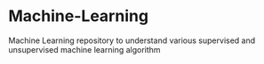 # Machine-Learning
Machine Learning repository to understand various supervised and unsupervised machine learning algorithm
